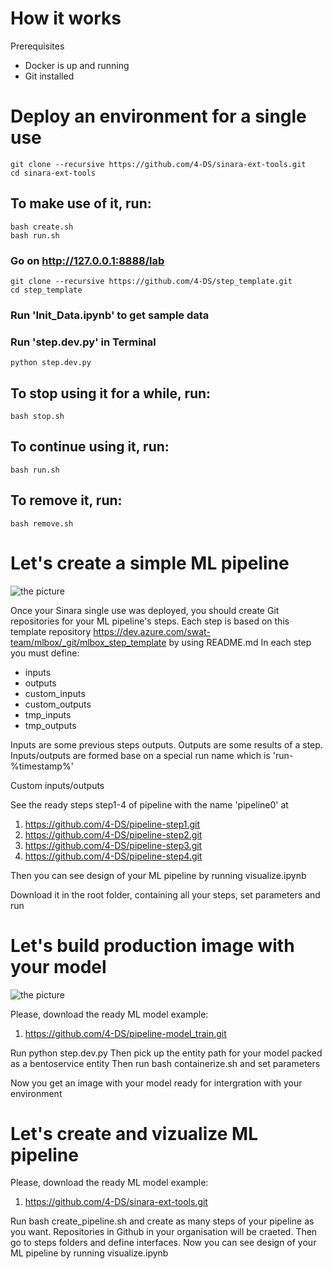 # How it works

Prerequisites

- Docker is up and running
- Git installed

# Deploy an environment for a single use

```
git clone --recursive https://github.com/4-DS/sinara-ext-tools.git
cd sinara-ext-tools
```

## To make use of it, run:
```
bash create.sh
bash run.sh
```

### Go on http://127.0.0.1:8888/lab
```
git clone --recursive https://github.com/4-DS/step_template.git
cd step_template
```

### Run 'Init_Data.ipynb' to get sample data

### Run 'step.dev.py' in Terminal 

```python step.dev.py```

## To stop using it for a while, run:
```
bash stop.sh
```

## To continue using it, run:
```
bash run.sh
```

## To remove it, run:
```
bash remove.sh
```

# Let's create a simple ML pipeline

![the picture](examples/example.png)

Once your Sinara single use was deployed, you should create Git repositories for your ML pipeline's steps.
Each step is based on this template repository https://dev.azure.com/swat-team/mlbox/_git/mlbox_step_template by using README.md
In each step you must define:
- inputs
- outputs
- custom_inputs
- custom_outputs
- tmp_inputs
- tmp_outputs

Inputs are some previous steps outputs.
Outputs are some results of a step.
Inputs/outputs are formed base on a special run name which is 'run-%timestamp%'

Custom inputs/outputs

See the ready steps step1-4 of pipeline with the name 'pipeline0' at 
1. https://github.com/4-DS/pipeline-step1.git
2. https://github.com/4-DS/pipeline-step2.git
3. https://github.com/4-DS/pipeline-step3.git
4. https://github.com/4-DS/pipeline-step4.git

Then you can see design of your ML pipeline by running
visualize.ipynb

Download it in the root folder, containing all your steps, set parameters and run


# Let's build production image with your model 

![the picture](examples/get_bentoservice_path.png)

Please, download the ready ML model example:

1. https://github.com/4-DS/pipeline-model_train.git

Run python step.dev.py
Then pick up the entity path for your model packed as a bentoservice entity
Then run bash containerize.sh and set parameters 

Now you get an image with your model ready for intergration with your environment

# Let's create and vizualize ML pipeline

Please, download the ready ML model example:

1. https://github.com/4-DS/sinara-ext-tools.git

Run bash create_pipeline.sh and create as many steps of your pipeline as you want. Repositories in Github in your organisation will be craeted.
Then go to steps folders and define interfaces.
Now you can see design of your ML pipeline by running
visualize.ipynb
